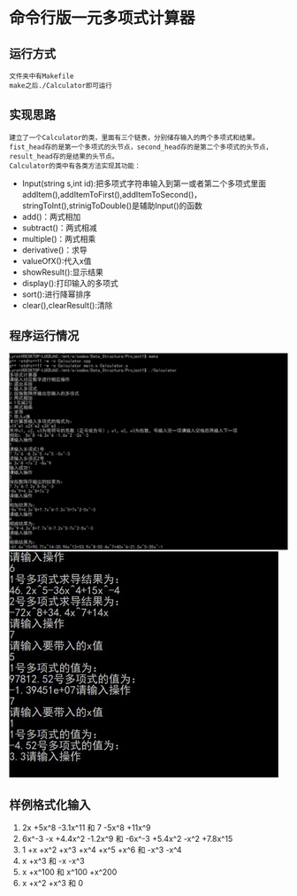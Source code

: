 # 命令行版一元多项式计算器
## 运行方式
    文件夹中有Makefile
    make之后./Calculator即可运行
## 实现思路
    建立了一个Calculator的类，里面有三个链表，分别储存输入的两个多项式和结果。
    fist_head存的是第一个多项式的头节点，second_head存的是第二个多项式的头节点，result_head存的是结果的头节点。
    Calculator的类中有各类方法实现其功能：
- Input(string s,int id):把多项式字符串输入到第一或者第二个多项式里面 addItem(),addItemToFirst(),addItemToSecond()，stringToInt(),strinigToDouble()是辅助Input()的函数
- add()：两式相加
- subtract()：两式相减
- multiple()：两式相乘
- derivative()：求导
- valueOfX():代入x值
- showResult():显示结果
- display():打印输入的多项式
- sort():进行降幂排序
- clear(),clearResult():清除

## 程序运行情况
![](./1.jpg)
![](./2.jpg)


## 样例格式化输入
1. 2x +5x^8 -3.1x^11  和 7 -5x^8 +11x^9
2. 6x^-3 -x +4.4x^2 -1.2x^9 和 -6x^-3 +5.4x^2 -x^2 +7.8x^15
3. 1 +x +x^2 +x^3 +x^4 +x^5 +x^6 和 -x^3 -x^4
4. x +x^3  和 -x -x^3
5. x +x^100  和 x^100 +x^200
6. x +x^2 +x^3 和 0